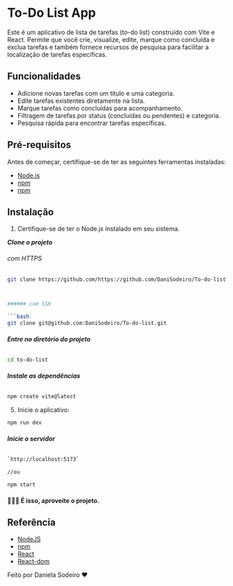 # To-Do List App

Este é um aplicativo de lista de tarefas (to-do list) construído com Vite e React. Permite que você crie, visualize, edite, marque como concluída e exclua tarefas e também fornece recursos de pesquisa para facilitar a localização de tarefas específicas.

## Funcionalidades

- Adicione novas tarefas com um título e uma categoria.
- Edite tarefas existentes diretamente na lista.
- Marque tarefas como concluídas para acompanhamento.
- Filtragem de tarefas por status (concluídas ou pendentes) e categoria.
- Pesquisa rápida para encontrar tarefas específicas.

## Pré-requisitos

Antes de começar, certifique-se de ter as seguintes ferramentas instaladas:

- [Node.js](https://nodejs.org/)
- [npm](https://www.npmjs.com/)
- [npm](https://vitejs.dev/guide/)

## Instalação

1. Certifique-se de ter o Node.js instalado em seu sistema.

**_Clone o projeto_**

###### com HTTPS

````bash
git clone https://github.com/https://github.com/DaniSodeiro/To-do-list



###### com SSH

```bash
git clone git@github.com:DaniSodeiro/To-do-list.git
````

###### **_Entre no diretório do projeto_**

```bash
cd to-do-list
```

###### **_Instale as dependências_**

```bash
npm create vite@latest
```

5. Inicie o aplicativo:

```bash
npm run dev
```

###### **_Inicie o servidor_**

```bash
`http://localhost:5173`

//ou

npm start

```

#### 🎉🎉🎉 É isso, aproveite o projeto.

## Referência

- [NodeJS](https://nodejs.org/pt-br/download)
- [npm](https://vitejs.dev/guide/)
- [React](https://www.npmjs.com/package/react/v/18.2.0)
- [React-dom](https://www.npmjs.com/package/react-dom/v/18.2.0)

Feito por Daniela Sodeiro ♥️
